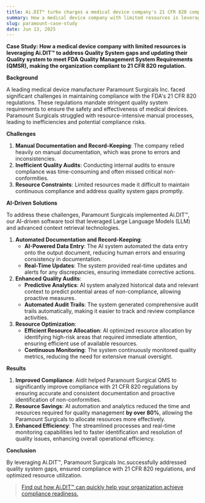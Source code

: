 ```yaml
---
title: Ai.DIT™ turbo charges a medical device company's 21 CFR 820 compliance readiness
summary: How a medical device company with limited resources is leveraging Ai.DIT™ to address Quality System gaps and updating their Quality system to meet FDA Quality Management System Requirements (QMSR), making the organization compliant to 21 CFR 820 regulation.
slug: paramount-case-study
date: Jun 13, 2025
---
```


**Case Study: How a medical device company with limited resources is leveraging Ai.DIT™ to address Quality System gaps and updating their Quality system to meet FDA Quality Management System Requirements (QMSR), making the organization compliant to 21 CFR 820 regulation.**

**Background**

A leading medical device manufacturer Paramount Surgicals Inc. faced significant challenges in maintaining compliance with the FDA's 21 CFR 820 regulations. These regulations mandate stringent quality system requirements to ensure the safety and effectiveness of medical devices. Paramount Surgicals struggled with resource-intensive manual processes, leading to inefficiencies and potential compliance risks.

**Challenges**

1. **Manual Documentation and Record-Keeping**: The company relied heavily on manual documentation, which was prone to errors and inconsistencies.
2. **Inefficient Quality Audits**: Conducting internal audits to ensure compliance was time-consuming and often missed critical non-conformities.
3. **Resource Constraints**: Limited resources made it difficult to maintain continuous compliance and address quality system gaps promptly.

**AI-Driven Solutions**

To address these challenges, Paramount Surgicals implemented Ai.DIT™, our AI-driven software tool that leveraged Large Language Models (LLM) and advanced context retrieval technologies.

1. **Automated Documentation and Record-Keeping**:
   - **AI-Powered Data Entry**: The AI system automated the data entry onto the output document, reducing human errors and ensuring consistency in documentation.
   - **Real-Time Updates**: The system provided real-time updates and alerts for any discrepancies, ensuring immediate corrective actions.
2. **Enhanced Quality Audits**:
   - **Predictive Analytics**: AI system analyzed historical data and relevant context to predict potential areas of non-compliance, allowing proactive measures.
   - **Automated Audit Trails**: The system generated comprehensive audit trails automatically, making it easier to track and review compliance activities.
3. **Resource Optimization**:
   - **Efficient Resource Allocation**: AI optimized resource allocation by identifying high-risk areas that required immediate attention, ensuring efficient use of available resources.
   - **Continuous Monitoring**: The system continuously monitored quality metrics, reducing the need for extensive manual oversight.

**Results**

1. **Improved Compliance**: Aidit helped Paramount Surgical QMS to significantly improve compliance with 21 CFR 820 regulations by ensuring accurate and consistent documentation and proactive identification of non-conformities.
2. **Resource Savings**: AI automation and analytics reduced the time and resources required for quality management **by over 80%**, allowing the Paramount Surgicals to allocate resources more effectively.
3. **Enhanced Efficiency**: The streamlined processes and real-time monitoring capabilities led to faster identification and resolution of quality issues, enhancing overall operational efficiency.

**Conclusion**

By leveraging Ai.DIT™, Paramount Surgicals Inc.successfully addressed quality system gaps, ensured compliance with 21 CFR 820 regulations, and optimized resource utilization.

> [Find out how Ai.DIT™ can quickly help your organization achieve compliance readiness.](/#demo)
